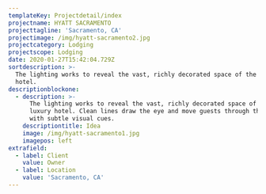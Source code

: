 ```yaml
---
templateKey: Projectdetail/index
projectname: HYATT SACRAMENTO
projecttagline: 'Sacramento, CA'
projectimage: /img/hyatt-sacramento2.jpg
projectcategory: Lodging
projectscope: Lodging
date: 2020-01-27T15:42:04.729Z
sortdescription: >-
  The lighting works to reveal the vast, richly decorated space of the luxury
  hotel.
descriptionblockone:
  - description: >-
      The lighting works to reveal the vast, richly decorated space of the
      luxury hotel. Clean lines draw the eye and move guests through the spaces
      with subtle visual cues.
    descriptiontitle: Idea
    image: /img/hyatt-sacramento1.jpg
    imagepos: left
extrafield:
  - label: Client
    value: Owner
  - label: Location
    value: 'Sacramento, CA'
---
```



